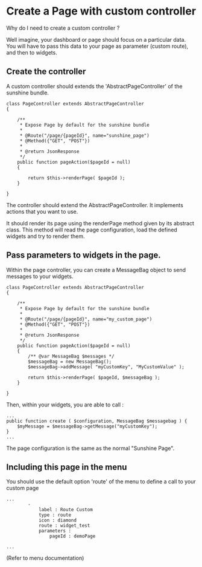 # Create a Page with custom controller

Why do I need to create a custom controller ?

Well imagine, your dashboard or page should focus on a particular data. You will have to pass this data to your page as parameter (custom route), and then to widgets.

## Create the controller

A custom controller should extends the 'AbstractPageController' of the sunshine bundle.

```
class PageController extends AbstractPageController
{

    /**
     * Expose Page by default for the sunshine bundle
     *
     * @Route("/page/{pageId}", name="sunshine_page")
     * @Method({"GET", "POST"})
     *
     * @return JsonResponse
     */
    public function pageAction($pageId = null)
    {

        return $this->renderPage( $pageId );
    }

}
```

The controller should extend the AbstractPageController. It implements actions that you want to use.

It should render its page using the renderPage method given by its abstract class. This method will read the page configuration, load the defined widgets and try to render them.

## Pass parameters to widgets in the page.

Within the page controller, you can create a MessageBag object to send messages to your widgets.


```
class PageController extends AbstractPageController
{

    /**
     * Expose Page by default for the sunshine bundle
     *
     * @Route("/page/{pageId}", name="my_custom_page")
     * @Method({"GET", "POST"})
     *
     * @return JsonResponse
     */
    public function pageAction($pageId = null)
    {
        /** @var MessageBag $messages */
        $messageBag = new MessageBag();
        $messageBag->addMessage( "myCustomKey", "MyCustomValue" );

        return $this->renderPage( $pageId, $messageBag );
    }

}
```

Then, within your widgets, you are able to call :

```
...
public function create ( $configuration, MessageBag $messagebag ) {
    $myMessage = $messageBag->getMessage("myCustomKey");
}
...
```

The page configuration is the same as the normal "Sunshine Page".

## Including this page in the menu

You should use the default option 'route' of the menu to define a call to your custom page

```
...
        -
            label : Route Custom
            type : route
            icon : diamond
            route : widget_test
            parameters :
                pageId : demoPage

...
```

(Refer to menu documentation)
